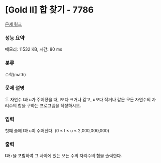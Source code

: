 # [Gold II] 합 찾기 - 7786 

[문제 링크](https://www.acmicpc.net/problem/7786) 

### 성능 요약

메모리: 11532 KB, 시간: 80 ms

### 분류

수학(math)

### 문제 설명

<p>두 자연수 l과 u가 주어졌을 때, l보다 크거나 같고, u보다 작거나 같은 모든 자연수의 자리수의 합을 구하는 프로그램을 작성하시오.</p>

### 입력 

 <p>첫째 줄에 l과 u이 주어진다. (0 ≤ l ≤ u ≤ 2,000,000,000)</p>

### 출력 

 <p>l과 r을 포함하여 그 사이에 있는 모든 수의 자리수의 합을 출력한다.</p>

